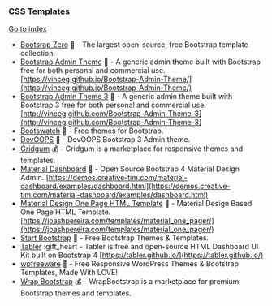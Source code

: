### CSS Templates
[Go to index](https://github.com/cdleon/awesome-front-end#index)
* [Bootsrap Zero](https://www.bootstrapzero.com/) :gift_heart: - The largest open-source, free Bootstrap template collection.
* [Bootstrap Admin Theme](https://github.com/VinceG/Bootstrap-Admin-Theme) :gift_heart: - A generic admin theme built with Bootstrap free for both personal and commercial use. [https://vinceg.github.io/Bootstrap-Admin-Theme/](https://vinceg.github.io/Bootstrap-Admin-Theme/)
* [Bootstrap Admin Theme 3](https://github.com/VinceG/Bootstrap-Admin-Theme-3) :gift_heart: - A generic admin theme built with Bootstrap 3 free for both personal and commercial use. [http://vinceg.github.com/Bootstrap-Admin-Theme-3](http://vinceg.github.com/Bootstrap-Admin-Theme-3)
* [Bootswatch](https://bootswatch.com/) :gift_heart: - Free themes for Bootstrap.
* [DevOOPS](https://github.com/nnmware/devoops) :gift_heart: - DevOOPS Bootstrap 3 Admin theme.
* [Gridgum](http://gridgum.com/themes/category/bootstrap-themes/) :moneybag: - Gridgum is a marketplace for responsive themes and templates.
* [Material Dashboard](https://github.com/creativetimofficial/material-dashboard) :gift_heart: - Open Source Bootstrap 4 Material Design Admin. [https://demos.creative-tim.com/material-dashboard/examples/dashboard.html](https://demos.creative-tim.com/material-dashboard/examples/dashboard.html)
* [Material Design One Page HTML Template](https://github.com/joashp/material-design-template) :gift_heart: - Material Design Based One Page HTML Template. [https://joashpereira.com/templates/material_one_pager/](https://joashpereira.com/templates/material_one_pager/)
* [Start Bootstrap](http://startbootstrap.com/) :gift_heart: - Free Bootstrap Themes & Templates.
* [Tabler](https://github.com/tabler/tabler) :gift_heart - Tabler is free and open-source HTML Dashboard UI Kit built on Bootstrap 4 [https://tabler.github.io/](https://tabler.github.io/)
* [wpfreeware](https://www.wpfreeware.com/) :gift_heart: - Free Responsive WordPress Themes & Bootstrap Templates, Made With LOVE!
* [Wrap Bootstrap](https://wrapbootstrap.com/) :moneybag: - WrapBootstrap is a marketplace for premium Bootstrap themes and templates.
